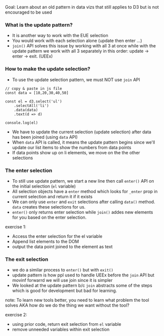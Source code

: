Goal: Learn about an old pattern in data vizs that still applies to D3
but is not encouraged to be used

### What is the update pattern?
- It is another way to work with the EUE selection
- You would work with each selection alone (update then enter ...)
- `join()` API solves this issue by working with all 3 at once while with the update pattern we work with all 3 separately in this order: update -> enter -> exit. (UEEx)


### How to make the update selection?
- To use the update selection pattern, we must NOT use `join` API
```
// copy & paste in js file
const data = [10,20,30,40,50]

const el = d3.select('ul')
    .selectAll('li')
    .data(data)
    .text(d => d)

console.log(el)
```
- We have to update the current selection (update selection) after data has been joined (using `data` API)
- When `data` API is called, it means the update pattern begins since we'll update our list items to show the numbers from data points
- If data points show up on li elements, we move on the the other selections


### The enter selection 
- To still use update pattern, we start a new line then call `enter()` API on the initial selection (`el` variable)
- All selection objects have a `enter` method which looks for `_enter` prop in current selection and return it if it exists
- We can only use `enter` and `exit` selections after calling `data()` method. `data` creates these selections for us. 
- `enter()` only returns enter selection while `join()` addes new elements for you based on the enter selection. 

exercise 1:
- Access the enter selection for the el variable 
- Append list elements to the DOM 
- output the data point joined to the element as text


### The exit selection 
- we do a similar process to `enter()` but with `exit()`
- update pattern is how ppl used to handle UEEx before the `join` API but movinf forwarrd we will use join since it is simpler 
- We looked at the update pattern b/c `join` abstracts some of the steps which is good for development but bad for learning. 

note: To learn new tools better, you need to learn what problem the tool solves AKA how do we do the thing we want without the tool? 

exercise 2:
- using prior code, return exit selection from `el` variable
- remove unneeded variables within exit selection


